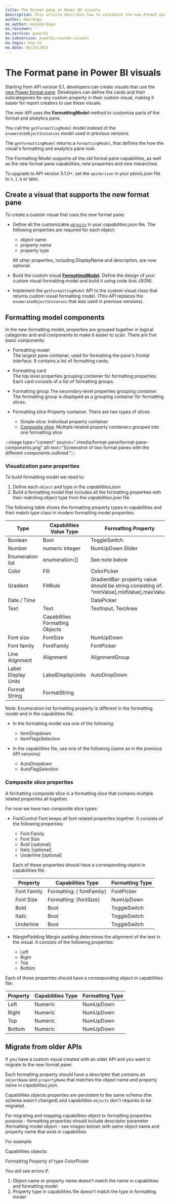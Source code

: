 ```yaml
---
title: The Format pane in Power BI visuals
description: This article describes how to customize the new Format pane in Power BI visuals.
author: mberdugo
ms.author: monaberdugo
ms.reviewer: ''
ms.service: powerbi
ms.subservice: powerbi-custom-visuals
ms.topic: how-to
ms.date: 09/19/2022
---
```


# The Format pane in Power BI visuals

Starting from API version 5.1, developers can create visuals that use the [new Power format pane](../../fundamentals/desktop-format-pane.md). Developers can define the cards and their subcategories for any custom property in their custom visual, making it easier for report creators to use these visuals.

The new API uses the **FormattingModel** method to customize parts of the format and analytics pane.

You call the `getFormattingModel` model instead of the `enumerateObjectInstances` model used in previous versions.

The `getFormattingModel` returns a `FormattingModel`, that defines the how the visual's formatting and analytics pane look.

The Formatting Model supports all the old format pane capabilities, as well as the new format pane capabilities, new properties and new hierarchies.

To upgrade to API version 5.1.0+, set the `apiVersion` in your *pbiviz.json* file to `5.1.0` or later.

## Create a visual that supports the new format pane

To create a custom visual that uses the new format pane:

* Define all the customizable [`objects`](./objects-properties.md) in your *capabilities.json* file.
  The following properties are required for each object:

  * object name
  * property name
  * property type
  
  All other properties, including DisplayName and description, are now optional.

* Build the custom visual [**FormattingModel**](#formatting-model-components).
  Define the design of your custom visual formatting model and build it using code (not JSON).

* Implement the `getFormattingModel` API to the custom visual class that returns custom visual formatting model. (This API replaces the `enumerateObjectInstances` that was used in previous versions).

## Formatting model components

In the new formatting model, properties are grouped together in logical categories and and components to make it easier to scan. There are five basic components:

* Formatting model  
  The largest pane container, used for formatting the pane's frontal interface. It contains a list of formatting cards.

* Formatting card  
  The top level properties grouping container for formatting properties. Each card consists of a list of formatting groups.

* Formatting group
  The secondary-level properties grouping container. The formatting group is displayed as a grouping container for formatting slices.

* Formatting slice
  Property container. There are two types of slices:
  
  * Simple slice: Individual property container
  * [Composite slice](#composite-slice-properties): Multiple related property containers grouped into one formatting slice

:::image type="content" source="./media/format-pane/format-pane-components.png" alt-text="Screenshot of two format panes with the different components outlined.":::

### Visualization pane properties

To build formatting model we need to:

1. Define each `object` and type in the *capabilities.json*
2. Build a formatting model that includes all the formatting properties with their matching object type from the *capabilities.json* file.

The following table shows the formatting property types in capabilities and their match type class in modern formatting model properties:

| Type             | Capabilities Value Type | Formatting Property  |
|------------------|-------------------------|----------------------|
| Boolean          | Bool                    | ToggleSwitch         |
| Number           | numeric integer         | NumUpDown Slider     |
| Enumeration list | enumeration:[]          | See note below        |
| Color            | Fill                    | ColorPicker          |
| Gradient         | FillRule                | GradientBar: property value should be string consisting of: “minValue[,midValue],maxValue”          |
| Date / Time      |                         | DatePicker           |
| Text             | Text                    | TextInput, TextArea  |
|                  |Capabilities Formatting Objects|                  |
| Font size           | FontSize                | NumUpDown           |
| Font family         | FontFamily              | FontPicker          |
| Line Alignment      | Alignment               | AlignmentGroup      |
| Label Display Units | LabelDisplayUnits       | AutoDropDown        |
| Format String       | FormatString            |                     |

Note: Enumeration list formatting property is different in the formatting model and in the capabilities file.

* In the formatting model use one of the following:
  * ItemDropdown
  * ItemFlagsSelection  

* In the capabilities file, use one of the following (same as in the previous API versions)
  * AutoDropdown
  * AutoFlagSelection  

### Composite slice properties

A formatting composite slice is a formatting slice that contains multiple related properties all together.

For now we have two composite slice types:

* FontControl
  Font keeps all font related properties together. It consists of the following properties:
  
  * Font Family
  * Font Size
  * Bold [optional]
  * Italic [optional]
  * Underline [optional]

  Each of these properties should have a corresponding object in capabilities file:

  | Property    | Capabilities Type         | Formatting Type  |
  |-------------|---------------------------|------------------|
  | Font Family | Formatting: { fontFamily} | FontPicker       |
  | Font Size   | Formatting: {fontSize}    | NumUpDown        |
  | Bold        | Bool                      | ToggleSwitch     |
  | Italic      | Bool                      | ToggleSwitch     |
  | Underline   | Bool                      | ToggleSwitch     |

* MarginPadding
  Margin padding determines the alignment of the text in the visual. It consists of the following properties:
  
  * Left
  * Right
  * Top
  * Bottom

 Each of these properties should have a corresponding object in capabilities file:

  | Property    | Capabilities Type         | Formatting Type  |
  |-------------|---------------------------|------------------|
  | Left        | Numeric                   | NumUpDown        |
  | Right       | Numeric                   | NumUpDown        |
  | Top         | Numeric                   | NumUpDown        |
  | Bottom      | Numeric                   | NumUpDown        |
  
## Migrate from older APIs

If you have a custom visual created with an older API and you want to migrate to the new format pane:

Each formatting property should have a descriptor that contains an `objectName` and `propertyName` that matches the object name and property name in *capabilities.json*.

Capabilities objects properties are persistent to the same schema (the schema wasn't changed) and capabilities `objects` don't requires to be migrated.

For migrating and mapping capabilities object to formatting properties purpose - formatting properties should include descriptor parameter (formatting model object - see images below) with same object name and property name that exist in capabilities

For example:

Capabilities objects:

Formatting Property of type ColorPicker

You will see errors if:

1. Object name or property name doesn’t match the name in capabilities and formatting model
2. Property type in capabilities file doesn’t match the type in formatting model
